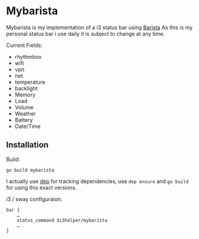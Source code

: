 # Mybarista

Mybarista is my implementation of a i3 status bar using [Barista](https://github.com/soumya92/barista)
As this is my personal status bar i use daily it is subject to change at any time.

Current Fields:

 * rhythmbox
 * wifi
 * vpn
 * net
 * temperature
 * backlight
 * Memory
 * Load
 * Volume
 * Weather
 * Battery
 * Date/Time


## Installation

Build:

```
go build mybarista
```

I actually use [dep](https://golang.github.io/dep/) for tracking dependencies,
use `dep ensure` and `go build` for using this exact versions.

i3 / sway configuraion:
```
bar {
    …
    status_command $i3helper/mybarista
    …
}
```


